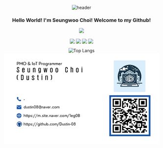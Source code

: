 <div align="center">

  ![header](https://capsule-render.vercel.app/api?type=Waving&color=31A8FF&height=250&section=header&text=Dive_into_code!&fontColor=ffffff&fontSize=70)

### Hello World! I'm Seungwoo Choi! Welcome to my Github!

<a href="https://www.instagram.com/swc_iot_dev_diary/" target="_blank"><img src="https://img.shields.io/badge/swc_iot_dev_diary-E4405F?style=flat&logo=Instagram&logoColor=FFFFFF"/></a>

<img src="https://devse.kr/devse_badge.svg" align="center">
<img src="https://devse.kr/gaonnuri_ko.svg" align="center">
<img src="http://devse.kr/division_badge.svg" align="center">
<img src="https://devse.kr/cansat_badge.svg" align="center">

<!-- ![Seungwoo's GitHub stats](https://github-readme-stats.vercel.app/api?username=Dustin-08&show%20icons=true&theme=github_dark)
[![Solved.ac Profile](http://mazassumnida.wtf/api/v2/generate_badge?boj=dustin08)](https://solved.ac/dustin08) -->
![Top Langs](https://github-readme-stats.vercel.app/api/top-langs/?username=Dustin-08&layout=compact&theme=github_dark)
<img src="https://github.com/Dustin-08/Dustin-08/blob/main/csw_business_card.png"/>


</div>

<!--
**Dustin-08/Dustin-08** is a ✨ _special_ ✨ repository because its `README.md` (this file) appears on your GitHub profile.

Here are some ideas to get you started:

- 🔭 I’m currently working on ...
- 🌱 I’m currently learning ...
- 👯 I’m looking to collaborate on ...
- 🤔 I’m looking for help with ...
- 💬 Ask me about ...
- 📫 How to reach me: ...
- 😄 Pronouns: ...
- ⚡ Fun fact: ...
-->

